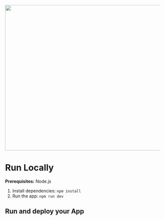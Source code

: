 <div align="center">
<img width="1200" height="475" alt="GHBanner" src="https://github.com/user-attachments/assets/108468c3-0dd3-4328-8606-3ca8890cdba9" />
</div>

# Run Locally

**Prerequisites:**  Node.js

1. Install dependencies:
   `npm install`
2. Run the app:
   `npm run dev`

## Run and deploy your App

